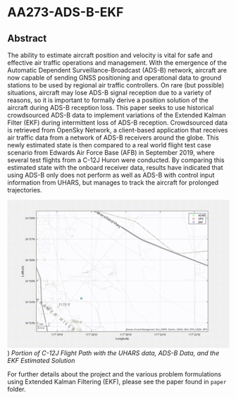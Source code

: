 # AA273-ADS-B-EKF
## Abstract
The ability to estimate aircraft position and velocity
is vital for safe and effective air traffic operations and
management. With the emergence of the Automatic Dependent
Surveillance-Broadcast (ADS-B) network, aircraft are now capable
of sending GNSS positioning and operational data to ground
stations to be used by regional air traffic controllers. On rare (but
possible) situations, aircraft may lose ADS-B signal reception due
to a variety of reasons, so it is important to formally derive a
position solution of the aircraft during ADS-B reception loss.
This paper seeks to use historical crowdsourced ADS-B data
to implement variations of the Extended Kalman Filter (EKF)
during intermittent loss of ADS-B reception. Crowdsourced data
is retrieved from OpenSky Network, a client-based application
that receives air traffic data from a network of ADS-B receivers
around the globe. This newly estimated state is then compared
to a real world flight test case scenario from Edwards Air Force
Base (AFB) in September 2019, where several test flights from a
C-12J Huron were conducted. By comparing this estimated state
with the onboard receiver data, results have indicated that using
ADS-B only does not perform as well as ADS-B with control input
information from UHARS, but manages to track the aircraft for
prolonged trajectories.

 

![](https://github.com/mwdacus/AA273-ADS-B-EKF/blob/main/video/animation_9_11.gif))
*Portion of C-12J Flight Path with the UHARS data, ADS-B Data, and the EKF Estimated Solution*

For further details about the project and the various problem formulations using Extended Kalman Filtering (EKF), please see the paper found in `paper` folder.
